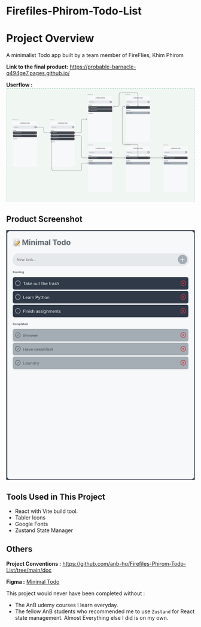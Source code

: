# Firefiles-Phirom-Todo-List

# Project Overview

A minimalist Todo app built by a team member of FireFlies, Khim Phirom

**Link to the final product:** https://probable-barnacle-q494ge7.pages.github.io/


**Userflow :** 
![\[Title\](doc/style-guide.md)](<public/Screenshot 2023-09-01 at 4.16.18 PM.png>)

## Product Screenshot
![Alt text](<public/Screenshot 2023-09-01 at 4.24.19 PM.png>)

## Tools Used in This Project
- React with Vite build tool.
- Tabler Icons
- Google Fonts
- Zustand State Manager

## Others

**Project Conventions :** https://github.com/anb-hq/Firefiles-Phirom-Todo-List/tree/main/doc

**Figma :** [Minimal Todo](https://www.figma.com/file/XG9JSEqIbhJy702vxHeURA/Minimal-Todo?type=design&node-id=0%3A1&mode=design&t=D108t7PHjfzszUsY-1)

This project would never have been completed without :
  - The AnB udemy courses I learn everyday.
  - The fellow AnB students who recommended me to use `Zustand` for React state management.
Almost Everything else I did is on my own.

